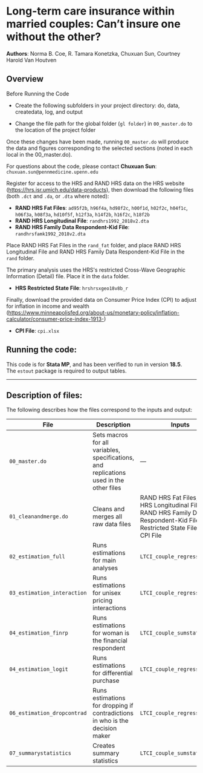 
# Long-term care insurance within married couples: Can’t insure one without the other?

**Authors**: Norma B. Coe, R. Tamara Konetzka, Chuxuan Sun, Courtney Harold Van Houtven

## Overview

Before Running the Code

- Create the following subfolders in your project directory: do, data, createdata, log, and output

- Change the file path for the global folder (`gl folder`) in `00_master.do` to the location of the project folder

Once these changes have been made, running `00_master.do` will produce the data and figures corresponding to the selected sections (noted in each local in the 00_master.do).

For questions about the code, please contact **Chuxuan Sun**:  
`chuxuan.sun@pennmedicine.upenn.edu`

Register for access to the HRS and RAND HRS data on the HRS website  
(https://hrs.isr.umich.edu/data-products), then download the following files (both `.dct` and `.da`, or `.dta` where noted):

- **RAND HRS Fat Files**: `ad95f2b`, `h96f4a`, `hd98f2c`, `h00f1d`, `h02f2c`, `h04f1c`, `h06f3a`, `h08f3a`, `hd10f5f`, `h12f3a`, `h14f2b`, `h16f2c`, `h18f2b`
- **RAND HRS Longitudinal File**: `randhrs1992_2018v2.dta`
- **RAND HRS Family Data Respondent-Kid File**: `randhrsfamk1992_2018v2.dta`

Place RAND HRS Fat Files in the `rand_fat` folder, and place RAND HRS Longitudinal File and RAND HRS Family Data Respondent-Kid File in the `rand` folder.

The primary analysis uses the HRS's restricted Cross-Wave Geographic Information (Detail) file. Place it in the `data` folder.

- **HRS Restricted State File**: `hrshrsxgeo18v8b_r`

Finally, download the provided data on Consumer Price Index (CPI) to adjust for inflation in income and wealth  
(https://www.minneapolisfed.org/about-us/monetary-policy/inflation-calculator/consumer-price-index-1913-)

- **CPI File**: `cpi.xlsx`




## Running the code:

This code is for **Stata MP**, and has been verified to run in version **18.5**.  
The `estout` package is required to output tables.

---

## Description of files:

The following describes how the files correspond to the inputs and output:

| File                        | Description                                                  | Inputs                                                                                          | Outputs                                               | Notes                                                  |
|-----------------------------|--------------------------------------------------------------|--------------------------------------------------------------------------------------------------|--------------------------------------------------------|--------------------------------------------------------|
| `00_master.do`              | Sets macros for all variables, specifications, and replications used in the other files | —                                                                                                | —                                                      | Only edit the global folder and the individual global macros |
| `01_cleanandmerge.do`       | Cleans and merges all raw data files                         | RAND HRS Fat Files, RAND HRS Longitudinal File, RAND HRS Family Data Respondent-Kid File, HRS Restricted State File, and CPI File | `LTCI_couple_regression.dta`; Table 1 (sample restrictions) | —                                                      |
| `02_estimation_full`        | Runs estimations for main analyses                           | `LTCI_couple_regression.dta`                                                                     | `LTCI_couple_sumstats.dta`; Table 3 ME + Appendix Tables 5 | —                                                      |
| `03_estimation_interaction` | Runs estimations for unisex pricing interactions             | `LTCI_couple_regression.dta`                                                                     | Table 3 ME + Appendix Tables 6                          | —                                                      |
| `04_estimation_finrp`       | Runs estimations for woman is the financial respondent       | `LTCI_couple_sumstats.dta`                                                                       | Table 3 ME + Appendix Tables 7                          | —                                                      |
| `04_estimation_logit`       | Runs estimations for differential purchase                   | `LTCI_couple_regression.dta`                                                                     | Table 3 ME + Appendix Tables 8                          | —                                                      |
| `06_estimation_dropcontrad` | Runs estimations for dropping if contradictions in who is the decision maker | `LTCI_couple_regression.dta`                                                                     | Appendix Tables 9                                      | —                                                      |
| `07_summarystatistics`      | Creates summary statistics                                   | `LTCI_couple_sumstats.dta`                                                                       | Tables 2                                               | —                                                      |
